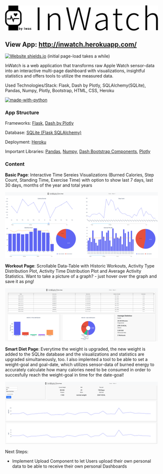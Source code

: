 ![Screenshot](assets/inwatch_banner_2.jpg)

## View App: http://inwatch.herokuapp.com/ 
[![Website shields.io](https://img.shields.io/website-up-down-green-red/http/shields.io.svg)](http://inwatch.herokuapp.com/) (initial page-load takes a while)

InWatch is a web application that transforms raw Apple Watch sensor-data into an interactive multi-page dashboard with visualizations, insightful statistics and offers tools to utilize the measured data.

Used Technologies/Stack: Flask, Dash by Plotly, SQLAlchemy(SQLite), Pandas, Numpy, Plotly, Bootstrap, HTML, CSS, Heroku 

[![made-with-python](https://img.shields.io/badge/Made%20with-Python-1f425f.svg)](https://www.python.org/)

### App Structure

Frameworks: [Flask](https://www.palletsprojects.com/p/flask/), [Dash by Plotly](https://plot.ly/dash/)

Database: [SQLite (Flask SQLAlchemy)](https://flask-sqlalchemy.palletsprojects.com/en/2.x/)

Deployment: [Heroku](https://heroku.com/)

Important Libraries: [Pandas](https://pandas.pydata.org/), [Numpy](https://numpy.org/), [Dash Bootstrap Components](https://dash-bootstrap-components.opensource.faculty.ai/), [Plotly](https://plot.ly/python/)

### Content

**Basic Page**: Interactive Time Sereies Visualizations (Burned Calories, Step Count, Standing Time, Exercise Time) with option to show last 7 days, last 30 days, months of the year and total years 

![Screenshot](assets/basic_page.png)

**Workout Page**: Scrollable Data-Table with Historic Workouts, Activity Type Distribution Plot, Activity Time Distribution Plot and Average Activity Statistics. Want to take a picture of a graph? - just hover over the graph and save it as png! 

![Screenshot](assets/workout_page.png)

**Smart Diet Page**: Everytime the weight is upgraded, the new weight is added to the SQLite database and the visualizations and statistics are upgraded simultaneously, too. I also implented a tool to be able to set a weight-goal and goal-date, which utilizes sensor-data of burned energy to accurately calculate how many calories need to be consumed in order to succesfully reach the weight-goal in time for the date-goal!

![Screenshot](assets/diet_page.png)

Next Steps:

- Implement Upload Component to let Users upload their own personal data to be able to receive their own personal Dashboards
